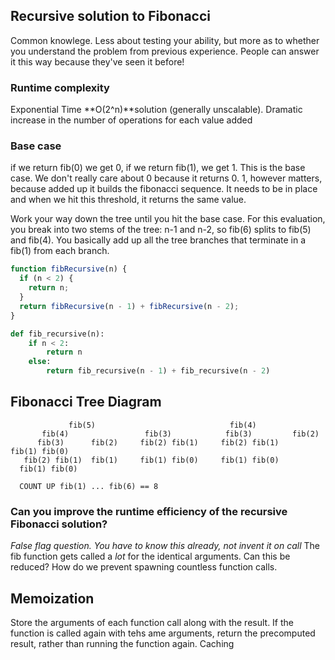 ## Recursive solution to Fibonacci
Common knowlege. Less about testing your ability, but more as to whether you understand the problem from previous experience. People can answer it this way because they've seen it before!

### Runtime complexity
Exponential Time **O(2^n)**solution (generally unscalable). Dramatic increase in the number of operations for each value added

### Base case
if we return fib(0) we get 0, if we return fib(1), we get 1. This is the base case. We don't really care about 0 because it returns 0. 1, however matters, because added up it builds the fibonacci sequence. It needs to be in place and when we hit this threshold, it returns the same value.

Work your way down the tree until you hit the base case. For this evaluation, you break into two stems of the tree: n-1 and n-2, so fib(6) splits to fib(5) and fib(4). You basically add up all the tree branches that terminate in a fib(1) from each branch.

```javascript
function fibRecursive(n) {
  if (n < 2) {
    return n;
  }
  return fibRecursive(n - 1) + fibRecursive(n - 2);
}
```

```python
def fib_recursive(n):
    if n < 2: 
        return n
    else: 
        return fib_recursive(n - 1) + fib_recursive(n - 2)
```
## Fibonacci Tree Diagram
```                        fib(6)
             fib(5)                              fib(4)
       fib(4)                 fib(3)            fib(3)         fib(2)
      fib(3)      fib(2)     fib(2) fib(1)     fib(2) fib(1)       fib(1) fib(0)
   fib(2) fib(1)  fib(1)     fib(1) fib(0)     fib(1) fib(0)  
  fib(1) fib(0)

  COUNT UP fib(1) ... fib(6) == 8
```
### Can you improve the runtime efficiency of the recursive Fibonacci solution?
*False flag question. You have to know this already, not invent it on call*
The fib function gets called a *lot* for the identical arguments. Can this be reduced? How do we prevent spawning countless function calls.


## Memoization
Store the arguments of each function call along with the result. If the function is called again with tehs ame arguments, return the precomputed result, rather than running the function again. Caching

